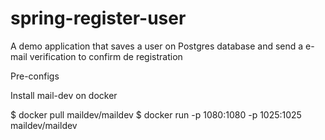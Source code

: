 # spring-register-user
A demo application that saves a user on Postgres database and send a e-mail verification to confirm de registration


Pre-configs

Install mail-dev on docker

$ docker pull maildev/maildev
$ docker run -p 1080:1080 -p 1025:1025 maildev/maildev
